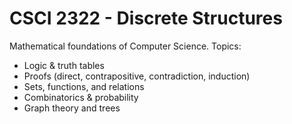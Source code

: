 # CSCI 2322 - Discrete Structures

Mathematical foundations of Computer Science. Topics:

- Logic & truth tables
- Proofs (direct, contrapositive, contradiction, induction)
- Sets, functions, and relations
- Combinatorics & probability
- Graph theory and trees
